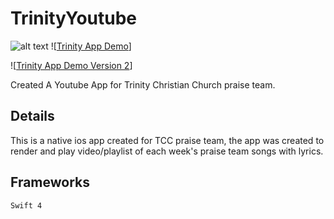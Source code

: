 # TrinityYoutube
![alt text](https://s3.us-east-2.amazonaws.com/tcc-data/youtube.png)
![[Trinity App Demo](https://s3.us-east-2.amazonaws.com/tcc-data/TrinityApp.MP4)]


![[Trinity App Demo Version 2](https://s3.us-east-2.amazonaws.com/tcc-data/TrinityAppV2.MP4)]



Created A Youtube App for Trinity Christian Church praise team. 

## Details

This is a native ios app created for TCC praise team, the app was created to render and play video/playlist of each week's praise team songs
with lyrics.

## Frameworks

`Swift 4`
